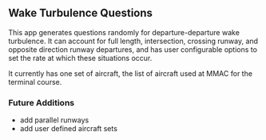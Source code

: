 ## Wake Turbulence Questions

This app generates questions randomly for departure-departure wake turbulence. It can account for full length, intersection, crossing runway, and opposite direction runway departures, and has user configurable options to set the rate at which these situations occur.

It currently has one set of aircraft, the list of aircraft used at MMAC for the terminal course.

### Future Additions

- add parallel runways
- add user defined aircraft sets
